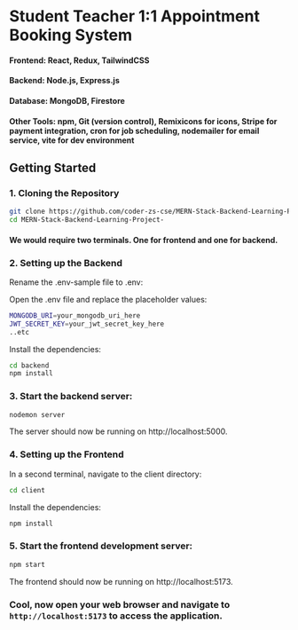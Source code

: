 # Student Teacher 1:1 Appointment Booking System

#### Frontend: React, Redux, TailwindCSS

#### Backend: Node.js, Express.js

#### Database: MongoDB, Firestore

#### Other Tools: npm, Git (version control), Remixicons for icons, Stripe for payment integration, cron for job scheduling, nodemailer for email service, vite for dev environment


## Getting Started

### 1. Cloning the Repository

```bash
git clone https://github.com/coder-zs-cse/MERN-Stack-Backend-Learning-Project-.git
cd MERN-Stack-Backend-Learning-Project-
```

#### We would require two terminals. One for frontend and one for backend.

### 2. Setting up the Backend


Rename the .env-sample file to .env:

Open the .env file and replace the placeholder values:
```bash
MONGODB_URI=your_mongodb_uri_here
JWT_SECRET_KEY=your_jwt_secret_key_here
..etc
```
Install the dependencies:
```bash
cd backend
npm install
```

### 3. Start the backend server:
```bash
nodemon server
```
The server should now be running on http://localhost:5000.

### 4. Setting up the Frontend
In a second terminal, navigate to the client directory:
```bash
cd client
```

Install the dependencies:
```bash
npm install
```

### 5. Start the frontend development server:
```bash
npm start
```
The frontend should now be running on http://localhost:5173.

### Cool, now open your web browser and navigate to `http://localhost:5173` to access the application.

